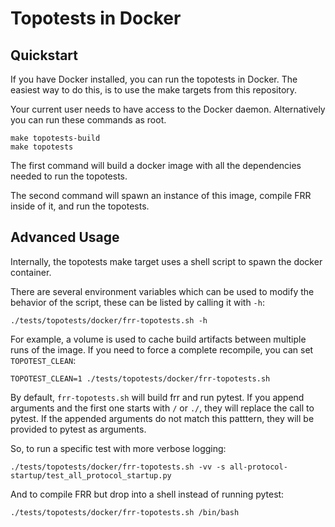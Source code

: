 # Topotests in Docker

## Quickstart

If you have Docker installed, you can run the topotests in Docker.
The easiest way to do this, is to use the make targets from this
repository.

Your current user needs to have access to the Docker daemon. Alternatively
you can run these commands as root.

```console
make topotests-build
make topotests
```

The first command will build a docker image with all the dependencies needed
to run the topotests.

The second command will spawn an instance of this image, compile FRR inside
of it, and run the topotests.

## Advanced Usage

Internally, the topotests make target uses a shell script to spawn the docker
container.

There are several environment variables which can be used to modify the behavior
of the script, these can be listed by calling it with `-h`:

```console
./tests/topotests/docker/frr-topotests.sh -h
```

For example, a volume is used to cache build artifacts between multiple runs
of the image. If you need to force a complete recompile, you can set `TOPOTEST_CLEAN`:

```console
TOPOTEST_CLEAN=1 ./tests/topotests/docker/frr-topotests.sh
```

By default, `frr-topotests.sh` will build frr and run pytest. If you append
arguments and the first one starts with `/` or `./`, they will replace the call to
pytest. If the appended arguments do not match this patttern, they will be provided to
pytest as arguments.

So, to run a specific test with more verbose logging:

```console
./tests/topotests/docker/frr-topotests.sh -vv -s all-protocol-startup/test_all_protocol_startup.py
```

And to compile FRR but drop into a shell instead of running pytest:

```console
./tests/topotests/docker/frr-topotests.sh /bin/bash
```
